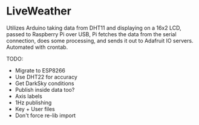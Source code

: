 # LiveWeather
Utilizes Arduino taking data from DHT11 and displaying on a 16x2 LCD, passed to Raspberry Pi over USB, Pi fetches the data from the serial connection, does some processing, and sends it out to Adafruit IO servers. Automated with crontab.

TODO: 
- Migrate to ESP8266
- Use DHT22 for accuracy
- Get DarkSky conditions
- Publish inside data too?
- Axis labels
- 1Hz publishing
- Key + User files
- Don't force re-lib import

